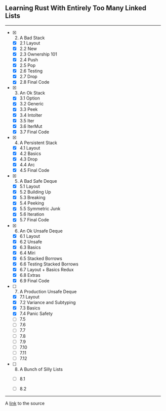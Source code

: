 ## Learning Rust With Entirely Too Many Linked Lists
---
- [x] 2. A Bad Stack
  - [x] 2.1 Layout
  - [x] 2.2 New
  - [x] 2.3 Ownership 101
  - [x] 2.4 Push
  - [x] 2.5 Pop
  - [x] 2.6 Testing
  - [x] 2.7 Drop
  - [x] 2.8 Final Code
- [x] 3. An Ok Stack
  - [x] 3.1 Option
  - [x] 3.2 Generic
  - [x] 3.3 Peek
  - [x] 3.4 IntoIter
  - [x] 3.5 Iter
  - [x] 3.6 IterMut
  - [x] 3.7 Final Code  
- [x] 4. A Persistent Stack
  - [x] 4.1 Layout
  - [x] 4.2 Basics
  - [x] 4.3 Drop
  - [x] 4.4 Arc
  - [x] 4.5 Final Code
- [x] 5. A Bad Safe Deque
  - [x] 5.1 Layout
  - [x] 5.2 Building Up
  - [x] 5.3 Breaking
  - [x] 5.4 Peeking
  - [x] 5.5 Symmetric Junk
  - [x] 5.6 Iteration
  - [x] 5.7 Final Code
- [x] 6. An Ok Unsafe Deque
  - [x] 6.1 Layout
  - [x] 6.2 Unsafe
  - [x] 6.3 Basics
  - [x] 6.4 Miri
  - [x] 6.5 Stacked Borrows
  - [x] 6.6 Testing Stacked Borrows
  - [x] 6.7 Layout + Basics Redux
  - [x] 6.8 Extras
  - [x] 6.9 Final Code
- [ ] 7. A Production Unsafe Deque
  - [x] 7.1 Layout
  - [x] 7.2 Variance and Subtyping
  - [x] 7.3 Basics
  - [x] 7.4 Panic Safety
  - [ ] 7.5
  - [ ] 7.6
  - [ ] 7.7
  - [ ] 7.8
  - [ ] 7.9
  - [ ] 7.10
  - [ ] 7.11
  - [ ] 7.12
- [ ] 8. A Bunch of Silly Lists
  - [ ] 8.1
  - [ ] 8.2


---
A [link](https://rust-unofficial.github.io/too-many-lists/) to the source